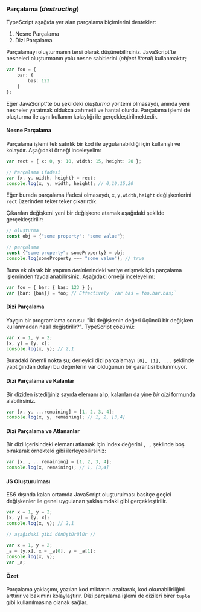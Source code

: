 ### Parçalama (*destructing*)

TypeScript aşağıda yer alan parçalama biçimlerini destekler:

1. Nesne Parçalama
2. Dizi Parçalama

Parçalamayı oluşturmanın tersi olarak düşünebilirsiniz. JavaScript'te nesneleri oluşturmanın yolu nesne sabitlerini (*object literal*) kullanmaktır;

```ts
var foo = {
    bar: {
        bas: 123
    }
};
```
Eğer JavaScript'te bu şekildeki *oluşturma* yöntemi olmasaydı, anında yeni nesneler yaratmak oldukca zahmetli ve hantal olurdu.
Parçalama işlemi de oluşturma ile aynı kullanım kolaylığı ile gerçekleştirilmektedir.

#### Nesne Parçalama
Parçalama işlemi tek satırlık bir kod ile uygulanabildiği için kullanışlı ve kolaydır. Aşağıdaki örneği inceleyelim:

```ts
var rect = { x: 0, y: 10, width: 15, height: 20 };

// Parçalama ifadesi
var {x, y, width, height} = rect;
console.log(x, y, width, height); // 0,10,15,20
```
Eğer burada parçalama ifadesi olmasaydı, `x,y,width,height` değişkenlerini `rect` üzerinden teker teker çıkarırdık.

Çıkarılan değişkeni yeni bir değişkene atamak aşağıdaki şekilde gerçekleştirilir:

```ts
// oluşturma
const obj = {"some property": "some value"};

// parçalama
const {"some property": someProperty} = obj;
console.log(someProperty === "some value"); // true
```

Buna ek olarak bir yapının *derin*lerindeki veriye erişmek için parçalama işleminden faydalanabilirsiniz. Aşağıdaki örneği inceleyelim:

```ts
var foo = { bar: { bas: 123 } };
var {bar: {bas}} = foo; // Effectively `var bas = foo.bar.bas;`
```

#### Dizi Parçalama
Yaygın bir programlama sorusu: "İki değişkenin değeri üçüncü bir değişken kullanmadan nasıl değiştirilir?". TypeScript çözümü:

```ts
var x = 1, y = 2;
[x, y] = [y, x];
console.log(x, y); // 2,1
```
Buradaki önemli nokta şu; derleyici dizi parçalamayı `[0], [1], ...` şeklinde yaptığından dolayı bu değerlerin var olduğunun bir garantisi bulunmuyor. 


#### Dizi Parçalama ve Kalanlar
Bir diziden istediğiniz sayıda elemanı alıp, kalanları da yine *bir dizi* formunda alabilirsiniz.

```ts
var [x, y, ...remaining] = [1, 2, 3, 4];
console.log(x, y, remaining); // 1, 2, [3,4]
```

#### Dizi Parçalama ve Atlananlar
Bir dizi içerisindeki elemanı atlamak için index değerini `, ,` şeklinde boş bırakarak örnekteki gibi ilerleyebilirsiniz:

```ts
var [x, , ...remaining] = [1, 2, 3, 4];
console.log(x, remaining); // 1, [3,4]
```

#### JS Oluşturulması
ES6 dışında kalan ortamda JavaScript oluşturulması basitçe geçici değişkenler ile genel uygulanan yaklaşımdaki gibi gerçekleştirilir.

```ts
var x = 1, y = 2;
[x, y] = [y, x];
console.log(x, y); // 2,1

// aşağıdaki gibi dönüştürülür //

var x = 1, y = 2;
_a = [y,x], x = _a[0], y = _a[1];
console.log(x, y);
var _a;
```

#### Özet
Parçalama yaklaşımı, yazılan kod miktarını azaltarak, kod okunabilirliğini arttırır ve bakımını kolaylaştırır. Dizi parçalama işlemi de dizileri birer `tuple` gibi kullanılmasına olanak sağlar.
